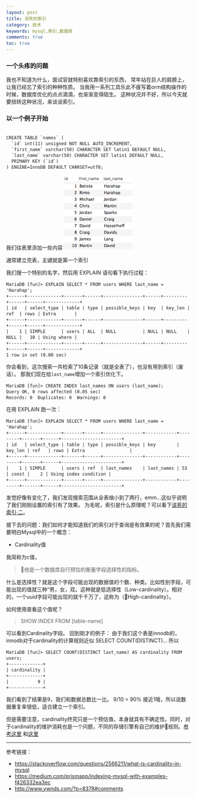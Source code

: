 ```yaml
---
layout: post
title: 该死的索引
category: 技术
keywords: mysql,索引,数据库
comments: true
toc: true
---
```


### 一个头疼的问题

我也不知道为什么，面试官就特别喜欢靠索引的东西，
常年站在巨人的肩膀上，让我已经忘了索引的种种性质。
当我用一系列工具乐此不疲写着orm结构操作的时候，数据库优化的点点滴滴，也渐渐变得陌生。
这种状况并不好，所以今天就要扭转这种状况，来谈谈索引。

### 以一个例子开始

```

CREATE TABLE `names` (
  `id` int(11) unsigned NOT NULL AUTO_INCREMENT,
  `first_name` varchar(50) CHARACTER SET latin1 DEFAULT NULL,
  `last_name` varchar(50) CHARACTER SET latin1 DEFAULT NULL,
  PRIMARY KEY (`id`)
) ENGINE=InnoDB DEFAULT CHARSET=utf8;

```

我们往表里添加一些内容
![Name Table](/assets/img/table_data.png)

通常建立完表，主键就是第一个索引

我们搜一个特别的名字，然后用 EXPLAIN 语句看下执行过程：

```
MariaDB [fun]> EXPLAIN SELECT * FROM users WHERE last_name = 'Harahap';
+------+-------------+-------+------+---------------+------+---------+------+------+-------------+
| id   | select_type | table | type | possible_keys | key  | key_len | ref  | rows | Extra       |
+------+-------------+-------+------+---------------+------+---------+------+------+-------------+
|    1 | SIMPLE      | users | ALL  | NULL          | NULL | NULL    | NULL |   10 | Using where |
+------+-------------+-------+------+---------------+------+---------+------+------+-------------+
1 row in set (0.00 sec)
```

你会看到，这次搜索一共检索了10条记录（就是全表了），也没有用到索引（废话）。
那我们现在给`last_name`增加一个索引优化下。

```
MariaDB [fun]> CREATE INDEX last_names ON users (last_name);
Query OK, 0 rows affected (0.05 sec)
Records: 0  Duplicates: 0  Warnings: 0
```

在用 EXPLAIN 跑一次：

```
MariaDB [fun]> EXPLAIN SELECT * FROM users WHERE last_name = 'Harahap';
+------+-------------+-------+------+---------------+------------+---------+-------+------+-----------------------+
| id   | select_type | table | type | possible_keys | key        | key_len | ref   | rows | Extra                 |
+------+-------------+-------+------+---------------+------------+---------+-------+------+-----------------------+
|    1 | SIMPLE      | users | ref  | last_names    | last_names | 53      | const |    2 | Using index condition |
+------+-------------+-------+------+---------------+------------+---------+-------+------+-----------------------+
```

发觉好像有变化了，我们发现搜索范围从全表缩小到了两行，emm...这似乎说明了我们刚刚设置的索引有了效果。
为毛呢，索引是什么原理呢？可以看下[该死的索引·二](/)。

接下去的问题：我们如何才能知道我们的索引对于查询是有效果的呢？首先我们需要明白Mysql中的一个概念：

- Cardinality值

我简称为c值，
> 他是一个数据库自行预估的衡量字段选择性的指标。

什么是选择性？就是这个字段可能出现的数据值的个数、种类。比如性别字段，可能出现的值就三种“男，女，双。这种就是低选择性（Low-cardinality）。相对的，一个uuid字段可能出现的就千千万了，这称为（High-cardinality）。

如何使用查看这个值呢？
> SHOW INDEX FROM [table-name]

可以看到Cardinality字段。
回到刚才的例子：
由于我们这个表是innodb的，innodb对于cardinality的计算规则近似 SELECT COUNT(DISTINCT)... 所以
```
MariaDB [fun]> SELECT COUNT(DISTINCT last_name) AS cardinality FROM users;
+-------------+
| cardinality |
+-------------+
|           9 |
+-------------+
```
我们看到了结果是9，我们和数据总数比一比。
9/10 = 90% 接近1哦，所以说数据重复率很低，适合建立一个索引。

但是需要注意，cardinality终究只是一个预估值，本身就具有不确定性。同时，对于cardinality的维护消耗也是一个问题，不同的存储引擎有自己的维护规则。[参考这里](https://www.percona.com/blog/2008/09/03/analyze-myisam-vs-innodb/)
和[这里](http://www.ywnds.com/?p=8378#comments)


-----
参考链接：
- https://stackoverflow.com/questions/2566211/what-is-cardinality-in-mysql
- https://medium.com/prismapp/indexing-mysql-with-examples-f426332ea3ec
- http://www.ywnds.com/?p=8378#comments
